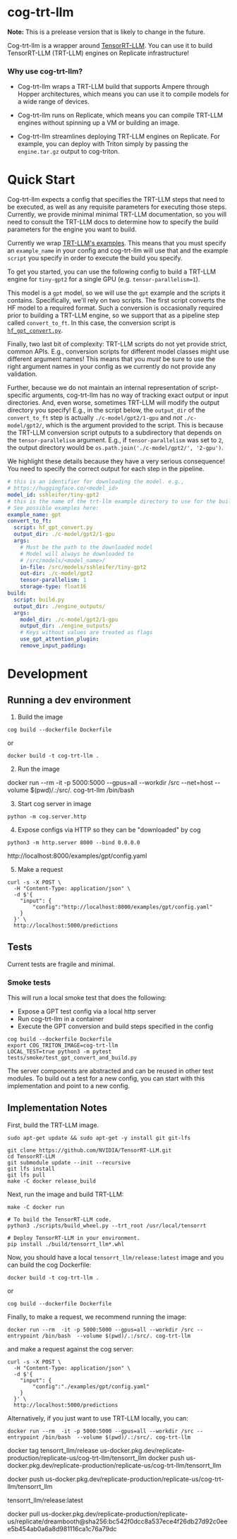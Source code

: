 # cog-trt-llm

**Note:** This is a prelease version that is likely to change in the future.

Cog-trt-llm is a wrapper around [TensorRT-LLM](https://github.com/NVIDIA/TensorRT-LLM/tree/release/0.5.0). You can use it to build TensorRT-LLM (TRT-LLM) engines on Replicate infrastructure! 


### Why use cog-trt-llm?

* Cog-trt-llm wraps a TRT-LLM build that supports Ampere through Hopper architectures, which means you can use it to compile models for a wide range of devices.

* Cog-trt-llm runs on Replicate, which means you can compile TRT-LLM engines without spinning up a VM or building an image. 

* Cog-trt-llm streamlines deploying TRT-LLM engines on Replicate. For example, you can deploy with Triton simply by passing the `engine.tar.gz` output to cog-triton.

# Quick Start

Cog-trt-llm expects a config that specifies the TRT-LLM steps that need to be executed, as well as any requisite parameters for executing those steps. Currently, we provide minimal minimal TRT-LLM documentation, so you will need to consult the TRT-LLM docs to determine how to specify the build parameters for the engine you want to build. 

Currently we wrap [TRT-LLM's examples](https://github.com/NVIDIA/TensorRT-LLM/tree/main/examples). This means that you must specify an `example_name` in your config and cog-trt-llm will use that and the example `script` you specify in order to execute the build you specify.

To get you started, you can use the following config to build a TRT-LLM engine for `tiny-gpt2` for a single GPU (e.g. `tensor-parallelism=1`).

This model is a `gpt` model, so we will use the `gpt` example and the scripts it contains. Specifically, we'll rely on two scripts. The first script converts the HF model to a required format. Such a conversion is occasionally required prior to building a TRT-LLM engine, so we support that as a pipeline step called `convert_to_ft`. In this case, the conversion script is [`hf_gpt_convert.py`](https://github.com/NVIDIA/TensorRT-LLM/blob/main/examples/gpt/hf_gpt_convert.py).

Finally, two last bit of complexity: TRT-LLM scripts do not yet provide strict, common APIs. E.g., conversion scripts for different model classes might use different argument names! This means that you _must_ be sure to use the right argument names in your config as we currently do not provide any validation. 

Further, because we do not maintain an internal representation of script-specific arguments, cog-trt-llm has no way of tracking exact output or input directories. And, even worse, sometimes TRT-LLM will modify the output directory you specify! E.g., in the script below, the `output_dir` of the `convert_to_ft` step is actually `./c-model/gpt2/1-gpu` and _not_ `./c-model/gpt2/`, which is the argument provided to the script. This is because the TRT-LLM conversion script outputs to a subdirectory that depends on the `tensor-parallelism` argument. E.g., if `tensor-parallelism` was set to `2`, the output directory would be `os.path.join('./c-model/gpt2/', '2-gpu')`. 

We highlight these details because they have a very serious consequence! You need to specify the correct output for each step in the pipeline. 

```yaml
# this is an identifier for downloading the model. e.g., 
# https://huggingface.co/<model_id>
model_id: sshleifer/tiny-gpt2
# this is the name of the trt-llm example directory to use for the build
# See possible examples here: 
example_name: gpt
convert_to_ft:
  script: hf_gpt_convert.py
  output_dir: ./c-model/gpt2/1-gpu
  args:
    # Must be the path to the downloaded model
    # Model will always be downloaded to
    # /src/models/<model_name>/
    in-file: /src/models/sshleifer/tiny-gpt2
    out-dir: ./c-model/gpt2
    tensor-parallelism: 1
    storage-type: float16
build:
  script: build.py
  output_dir: ./engine_outputs/
  args:
    model_dir: ./c-model/gpt2/1-gpu
    output_dir: ./engine_outputs/
    # Keys without values are treated as flags
    use_gpt_attention_plugin: 
    remove_input_padding: 
```

# Development

## Running a dev environment

1. Build the image

```
cog build --dockerfile Dockerfile
```
or
```
docker build -t cog-trt-llm .
```

2. Run the image

docker run --rm -it -p 5000:5000 --gpus=all --workdir /src  --net=host --volume $(pwd)/.:/src/. cog-trt-llm /bin/bash

3. Start cog server in image

```
python -m cog.server.http
```

4. Expose configs via HTTP so they can be "downloaded" by cog

```
python3 -m http.server 8000 --bind 0.0.0.0
``` 

http://localhost:8000/examples/gpt/config.yaml

5. Make a request

```
curl -s -X POST \
  -H "Content-Type: application/json" \
  -d $'{
    "input": {
        "config":"http://localhost:8000/examples/gpt/config.yaml"
    }
  }' \
  http://localhost:5000/predictions

```

## Tests 

Current tests are fragile and minimal.


### Smoke tests

This will run a local smoke test that does the following:
* Expose a GPT test config via a local http server
* Run cog-trt-llm in a container
* Execute the GPT conversion and build steps specified in the config

```
cog build --dockerfile Dockerfile
export COG_TRITON_IMAGE=cog-trt-llm
LOCAL_TEST=true python3 -m pytest tests/smoke/test_gpt_convert_and_build.py
```

The server components are abstracted and can be reused in other test modules. To build out a test for a new config, you can start with this implementation and point to a new config.

## Implementation Notes

First, build the TRT-LLM image.

```
sudo apt-get update && sudo apt-get -y install git git-lfs

git clone https://github.com/NVIDIA/TensorRT-LLM.git
cd TensorRT-LLM
git submodule update --init --recursive
git lfs install
git lfs pull
make -C docker release_build
```

Next, run the image and build TRT-LLM:

```
make -C docker run

# To build the TensorRT-LLM code.
python3 ./scripts/build_wheel.py --trt_root /usr/local/tensorrt

# Deploy TensorRT-LLM in your environment.
pip install ./build/tensorrt_llm*.whl
```

Now, you should have a local `tensorrt_llm/release:latest` image and you can build the cog Dockerfile:

```
docker build -t cog-trt-llm .
```
or
```
cog build --dockerfile Dockerfile
```


Finally, to make a request, we recommend running the image:
```
docker run --rm  -it -p 5000:5000 --gpus=all --workdir /src --entrypoint /bin/bash  --volume $(pwd)/.:/src/. cog-trt-llm
```

and make a request against the cog server:

```
curl -s -X POST \
  -H "Content-Type: application/json" \
  -d $'{
    "input": {
        "config":"./examples/gpt/config.yaml"
    }
  }' \
  http://localhost:5000/predictions
```
 
Alternatively, if you just want to use TRT-LLM locally, you can:

```
docker run --rm  -it -p 5000:5000 --gpus=all --workdir /src --entrypoint /bin/bash  --volume $(pwd)/.:/src/. cog-trt-llm
```





docker tag tensorrt_llm/release us-docker.pkg.dev/replicate-production/replicate-us/cog-trt-llm/tensorrt_llm
docker push us-docker.pkg.dev/replicate-production/replicate-us/cog-trt-llm/tensorrt_llm


docker push us-docker.pkg.dev/replicate-production/replicate-us/cog-trt-llm/tensorrt_llm



tensorrt_llm/release:latest

docker pull us-docker.pkg.dev/replicate-production/replicate-us/replicate/dreambooth@sha256:bc542f0dcc8a537ece4f26db27d92c0eee5b454ab0a6a8d981116ca1c76a79dc